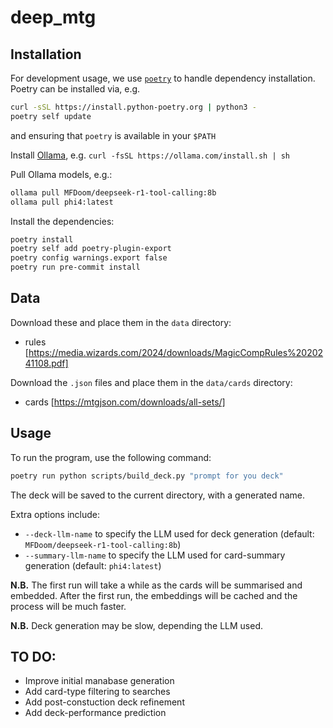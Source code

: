 # deep_mtg

## Installation

For development usage, we use [`poetry`](https://python-poetry.org/docs/#installing-with-the-official-installer) to handle dependency installation.
Poetry can be installed via, e.g.

```bash
curl -sSL https://install.python-poetry.org | python3 -
poetry self update
```

and ensuring that `poetry` is available in your `$PATH`

Install [Ollama](https://ollama.com/), e.g. `curl -fsSL https://ollama.com/install.sh | sh`

Pull Ollama models, e.g.:

```bash
ollama pull MFDoom/deepseek-r1-tool-calling:8b
ollama pull phi4:latest
```

Install the dependencies:

```bash
poetry install
poetry self add poetry-plugin-export
poetry config warnings.export false
poetry run pre-commit install
```


## Data

Download these and place them in the `data` directory:

- rules [https://media.wizards.com/2024/downloads/MagicCompRules%2020241108.pdf]

Download the `.json` files and place them in the `data/cards` directory:

- cards [https://mtgjson.com/downloads/all-sets/]

## Usage

To run the program, use the following command:

```bash
poetry run python scripts/build_deck.py "prompt for you deck"
```

The deck will be saved to the current directory, with a generated name.

Extra options include:

- `--deck-llm-name` to specify the LLM used for deck generation (default: `MFDoom/deepseek-r1-tool-calling:8b`)
- `--summary-llm-name` to specify the LLM used for card-summary generation (default: `phi4:latest`)

**N.B.** The first run will take a while as the cards will be summarised and embedded. After the first run, the embeddings will be cached and the process will be much faster.

**N.B.** Deck generation may be slow, depending the LLM used.

## TO DO:

- Improve initial manabase generation
- Add card-type filtering to searches
- Add post-constuction deck refinement
- Add deck-performance prediction

